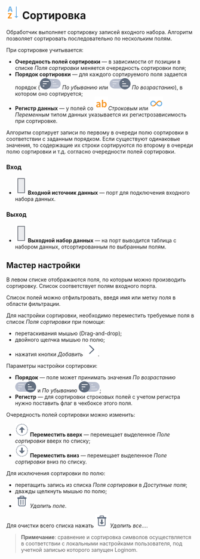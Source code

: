# ![](../../images/icons/components/sorting_default.svg) Сортировка

Обработчик выполняет сортировку записей входного набора. Алгоритм позволяет сортировать последовательно по нескольким полям.

При сортировке учитывается:

* **Очередность полей сортировки** — в зависимости от позиции в списке *Поля сортировки* меняется очередность сортировки поля;
* **Порядок сортировки** — для каждого сортируемого поля задается порядок (![](../../images/icons/sorting/order-switcher-desc_default.svg) *По убыванию* или ![](../../images/icons/sorting/order-switcher-asc_default.svg) *По возрастанию*), в котором оно сортируется;
* **Регистр данных** — у полей со ![](../../images/icons/data-types/string_default.svg)*Строковым* или ![](../../images/icons/data-types/variant_default.svg) *Переменным* типом данных указывается их регистрозависимость при сортировке.

Алгоритм сортирует записи по первому в очереди полю сортировки в соответствии с заданным порядком. Если существуют одинаковые значения, то содержащие их строки сортируются по второму в очереди полю сортировки и т.д. согласно очередности полей сортировки.

### Вход

* ![](../../images/icons/app/node/ports/inputs/table_inactive.svg) **Входной источник данных** — порт для подключения входного набора данных.

### Выход

* ![](../../images/icons/app/node/ports/inputs/table_inactive.svg) **Выходной набор данных** — на порт выводится таблица с набором данных, отсортированным по выбранным полям.

## Мастер настройки

В левом списке отображаются поля, по которым можно производить сортировку. Список соответствует полям входного порта.

Список полей можно отфильтровать, введя имя или метку поля в области фильтрации.

Для настройки сортировки, необходимо переместить требуемые поля в список *Поля сортировки* при помощи:

* перетаскивания мышью (Drag-and-drop);
* двойного щелчка мышью по полю;
* нажатия кнопки *Добавить* ![](../../images/icons/toolbar-controls/arrow-r_default.svg).

Параметры настройки сортировки:

* **Порядок** — поле может принимать значения *По возрастанию* ![](../../images/icons/sorting/order-switcher-asc_default.svg) и *По убыванию* ![](../../images/icons/sorting/order-switcher-desc_default.svg);
* **Регистр** — для сортировки строковых полей с учетом регистра нужно поставить флаг в чекбоксе этого поля.

Очередность полей сортировки можно изменить:

* ![](../../images/icons/toolbar-controls/moveup_default.svg) **Переместить вверх** — перемещает выделенное *Поле сортировки* вверх по списку;
* ![](../../images/icons/toolbar-controls/movedown_default.svg) **Переместить вниз** — перемещает выделенное *Поле сортировки* вниз по списку.

Для исключения сортировки по полю:

* перетащить запись из списка *Поля сортировки* в *Доступные поля*;
* дважды щелкнуть мышью по полю;
* ![](../../images/icons/toolbar-controls/delete_default.svg) *Удалить поле*.

Для очистки всего списка нажать ![](../../images/icons/toolbar-controls/delete-all_default.svg) *Удалить все...*.

> **Примечание**: сравнение и сортировка символов осуществляется в соответствии с локальными настройками пользователя, под учетной записью которого запущен Loginom.
